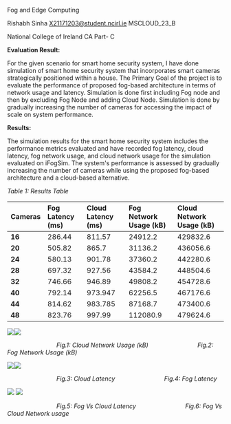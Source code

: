 Fog and Edge Computing 

Rishabh Sinha             X21171203@student.ncirl.ie MSCLOUD\_23\_B 

National College of Ireland CA Part- C 

**Evaluation Result:** 

For the given scenario for smart home security system, I have done simulation of smart home security system that incorporates smart cameras strategically positioned within a house. The Primary Goal of the project is to evaluate the performance of proposed fog-based architecture in terms of network usage and latency. Simulation is done first including Fog node and then by excluding Fog Node and adding Cloud Node. Simulation is done by gradually increasing the number of cameras for accessing the impact of scale on system performance. 

**Results:** 

The simulation results for the smart home security system includes the performance metrics evaluated and have recorded fog latency, cloud latency, fog network usage, and cloud network usage for the simulation evaluated on iFogSim. The system's performance is assessed by gradually increasing the number of cameras while using the proposed fog-based architecture and a cloud-based alternative. 

*Table 1: Results Table* 



|**Cameras** |**Fog Latency (ms)** |**Cloud Latency (ms)** |**Fog Network Usage (kB)** |**Cloud Network Usage (kB)** |
| - | :- | :- | :- | :- |
|**16** |286\.44 |811\.57 |24912\.2 |429832\.6 |
|**20** |505\.82 |865\.7 |31136\.2 |436056\.6 |
|**24** |580\.13 |901\.78 |37360\.2 |442280\.6 |
|**28** |697\.32 |927\.56 |43584\.2 |448504\.6 |
|**32** |746\.66 |946\.89 |49808\.2 |454728\.6 |
|**40** |792\.14 |973\.947 |62256\.5 |467176\.6 |
|**44** |814\.62 |983\.785 |87168\.7 |473400\.6 |
|**48** |823\.76 |997\.99 |112080\.9 |479624\.6 |

![](Aspose.Words.1d34299f-8236-4b33-95f9-8cb903e5830b.001.png)![](Aspose.Words.1d34299f-8236-4b33-95f9-8cb903e5830b.002.png)

`                `*Fig.1: Cloud Network Usage (kB)`                `Fig.2: Fog Network Usage (kB)* 

![](Aspose.Words.1d34299f-8236-4b33-95f9-8cb903e5830b.003.png)![](Aspose.Words.1d34299f-8236-4b33-95f9-8cb903e5830b.004.png)

`                `*Fig.3: Cloud Latency`                `Fig.4: Fog Latency*

![](Aspose.Words.1d34299f-8236-4b33-95f9-8cb903e5830b.005.png) ![](Aspose.Words.1d34299f-8236-4b33-95f9-8cb903e5830b.006.png)

`                `*Fig.5: Fog Vs Cloud Latency`                `Fig.6: Fog Vs Cloud Network usage*                              
